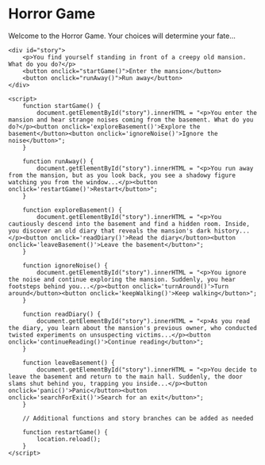 <!DOCTYPE html>
<html lang="en">
<head>
    <meta charset="UTF-8">
    <meta name="viewport" content="width=device-width, initial-scale=1.0">
    <title>Horror Game</title>
</head>
<body>
    <h1>Horror Game</h1>
    <p>Welcome to the Horror Game. Your choices will determine your fate...</p>

    <div id="story">
        <p>You find yourself standing in front of a creepy old mansion. What do you do?</p>
        <button onclick="startGame()">Enter the mansion</button>
        <button onclick="runAway()">Run away</button>
    </div>

    <script>
        function startGame() {
            document.getElementById("story").innerHTML = "<p>You enter the mansion and hear strange noises coming from the basement. What do you do?</p><button onclick='exploreBasement()'>Explore the basement</button><button onclick='ignoreNoise()'>Ignore the noise</button>";
        }

        function runAway() {
            document.getElementById("story").innerHTML = "<p>You run away from the mansion, but as you look back, you see a shadowy figure watching you from the window...</p><button onclick='restartGame()'>Restart</button>";
        }

        function exploreBasement() {
            document.getElementById("story").innerHTML = "<p>You cautiously descend into the basement and find a hidden room. Inside, you discover an old diary that reveals the mansion's dark history...</p><button onclick='readDiary()'>Read the diary</button><button onclick='leaveBasement()'>Leave the basement</button>";
        }

        function ignoreNoise() {
            document.getElementById("story").innerHTML = "<p>You ignore the noise and continue exploring the mansion. Suddenly, you hear footsteps behind you...</p><button onclick='turnAround()'>Turn around</button><button onclick='keepWalking()'>Keep walking</button>";
        }

        function readDiary() {
            document.getElementById("story").innerHTML = "<p>As you read the diary, you learn about the mansion's previous owner, who conducted twisted experiments on unsuspecting victims...</p><button onclick='continueReading()'>Continue reading</button>";
        }

        function leaveBasement() {
            document.getElementById("story").innerHTML = "<p>You decide to leave the basement and return to the main hall. Suddenly, the door slams shut behind you, trapping you inside...</p><button onclick='panic()'>Panic</button><button onclick='searchForExit()'>Search for an exit</button>";
        }

        // Additional functions and story branches can be added as needed

        function restartGame() {
            location.reload();
        }
    </script>
</body>
</html>
